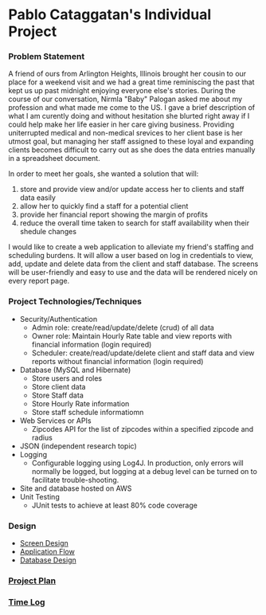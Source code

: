 # Pablo Cataggatan's Individual Project

### Problem Statement

A friend of ours from Arlington Heights, Illinois brought her cousin to our place for a weekend visit and we had a great time reminiscing the past that kept us up past midnight enjoying everyone else's stories. During the course of our conversation, Nirmla "Baby" Palogan asked me about my profession and what made me come to the US. I gave a brief description of what I am curently doing and without hesitation she blurted right away if I could help make her life easier in her care giving business. Providing uniterrupted medical and non-medical srevices to her client base is her utmost goal, but managing her staff assigned to these loyal and expanding clients becomes difficult to carry out as she does the data entries manually in a spreadsheet document.

In order to meet her goals, she wanted a solution that will:
1. store and provide view and/or update access her to clients and staff data easily
2. allow her to quickly find a staff for a potential client
3. provide her financial report showing the margin of profits
4. reduce the overall time taken to search for staff availability when their shedule changes

I would like to create a web application to alleviate my friend's staffing and scheduling burdens. It will allow a user based on log in credentials to view, add, update and delete data from the client and staff database. The screens will be user-friendly and easy to use and the data will be rendered nicely on every report page.  

### Project Technologies/Techniques 

* Security/Authentication
  * Admin role: create/read/update/delete (crud) of all data
  * Owner role: Maintain Hourly Rate table and view reports with financial information (login required)
  * Scheduler: create/read/update/delete client and staff data and view reports without financial information (login required)
* Database (MySQL and Hibernate)
  * Store users and roles
  * Store client data
  * Store Staff data
  * Store Hourly Rate information
  * Store staff schedule informatiomn
* Web Services or APIs
  * Zipcodes API for the list of zipcodes within a specified zipcode and radius
* JSON (independent research topic)
* Logging
  * Configurable logging using Log4J. In production, only errors will normally be logged, but logging at a debug level can be turned on to facilitate trouble-shooting. 
* Site and database hosted on AWS
* Unit Testing
  * JUnit tests to achieve at least 80% code coverage 

### Design
* [Screen Design](DesignDocuments/Screens.md)
* [Application Flow](DesignDocuments/ApplicationFlow.md)
* [Database Design](DesignDocuments/DatabaseDiagram.md)

### [Project Plan](ProjectPlan.md)

### [Time Log](TimeLog.md) 
